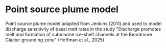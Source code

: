 # Point source plume model
Point source plume model adapted from Jenkins (2011) and used to model discharge sensitivity of basal melt rates in the study "Discharge promotes melt and formation of submarine ice-shelf channels at the Beardmore Glacier grounding zone" (Hoffman et al., 2025).
